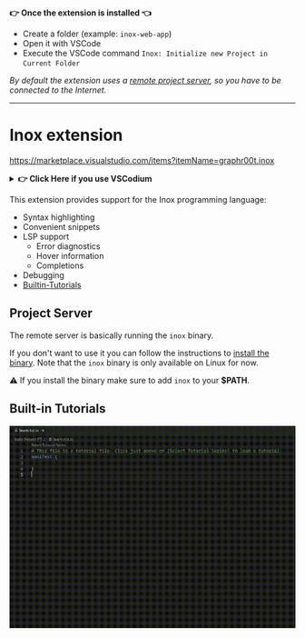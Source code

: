 **👉 Once the extension is installed 👈**

- Create a folder (example: `inox-web-app`)
- Open it with VSCode
- Execute the VSCode command `Inox: Initialize new Project in Current Folder`

_By default the extension uses a [remote project server](#project-server), so
you have to be connected to the Internet._

---

# Inox extension

https://marketplace.visualstudio.com/items?itemName=graphr00t.inox

<details>

**<summary>👉 Click Here if you use VSCodium</summary>**

Click on `Download Extension` to download the VSIX file for the extension:\
![image](https://user-images.githubusercontent.com/113632189/235324122-3f75a2bd-1238-4c53-9192-bcc530ab68c1.png)

You can then install the extension in VSCodium by going on the **Extensions**
tab and clicking here:\
![image](https://user-images.githubusercontent.com/113632189/235324154-631e215c-1130-4da1-ae2a-a19806cd28c8.png)

</details>

This extension provides support for the Inox programming language:

- Syntax highlighting
- Convenient snippets
- LSP support
  - Error diagnostics
  - Hover information
  - Completions
- Debugging
- [Builtin-Tutorials](#builtin-tutorials)

## Project Server

The remote server is basically running the `inox` binary.

If you don't want to use it you can follow the instructions to
[install the binary](https://github.com/inoxlang/inox#installation). Note that
the `inox` binary is only available on Linux for now.

⚠️ If you install the binary make sure to add `inox` to your **$PATH**.

## Built-in Tutorials

![tutorial demo](assets/docs/tutorial-demo.gif)